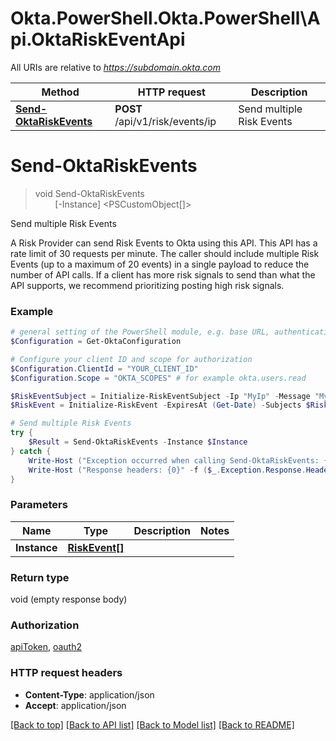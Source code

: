 # Okta.PowerShell.Okta.PowerShell\Api.OktaRiskEventApi

All URIs are relative to *https://subdomain.okta.com*

Method | HTTP request | Description
------------- | ------------- | -------------
[**Send-OktaRiskEvents**](OktaRiskEventApi.md#Send-OktaRiskEvents) | **POST** /api/v1/risk/events/ip | Send multiple Risk Events


<a id="Send-OktaRiskEvents"></a>
# **Send-OktaRiskEvents**
> void Send-OktaRiskEvents<br>
> &nbsp;&nbsp;&nbsp;&nbsp;&nbsp;&nbsp;&nbsp;&nbsp;[-Instance] <PSCustomObject[]><br>

Send multiple Risk Events

A Risk Provider can send Risk Events to Okta using this API. This API has a rate limit of 30 requests per minute. The caller should include multiple Risk Events (up to a maximum of 20 events) in a single payload to reduce the number of API calls. If a client has more risk signals to send than what the API supports, we recommend prioritizing posting high risk signals.

### Example
```powershell
# general setting of the PowerShell module, e.g. base URL, authentication, etc
$Configuration = Get-OktaConfiguration

# Configure your client ID and scope for authorization
$Configuration.ClientId = "YOUR_CLIENT_ID"
$Configuration.Scope = "OKTA_SCOPES" # for example okta.users.read

$RiskEventSubject = Initialize-RiskEventSubject -Ip "MyIp" -Message "MyMessage" -RiskLevel "HIGH"
$RiskEvent = Initialize-RiskEvent -ExpiresAt (Get-Date) -Subjects $RiskEventSubject -Timestamp (Get-Date) # RiskEvent[] | 

# Send multiple Risk Events
try {
    $Result = Send-OktaRiskEvents -Instance $Instance
} catch {
    Write-Host ("Exception occurred when calling Send-OktaRiskEvents: {0}" -f ($_.ErrorDetails | ConvertFrom-Json))
    Write-Host ("Response headers: {0}" -f ($_.Exception.Response.Headers | ConvertTo-Json))
}
```

### Parameters

Name | Type | Description  | Notes
------------- | ------------- | ------------- | -------------
 **Instance** | [**RiskEvent[]**](RiskEvent.md)|  | 

### Return type

void (empty response body)

### Authorization

[apiToken](../README.md#apiToken), [oauth2](../README.md#oauth2)

### HTTP request headers

 - **Content-Type**: application/json
 - **Accept**: application/json

[[Back to top]](#) [[Back to API list]](../README.md#documentation-for-api-endpoints) [[Back to Model list]](../README.md#documentation-for-models) [[Back to README]](../README.md)


